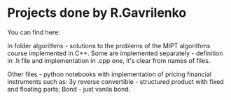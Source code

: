 # Projects done by R.Gavrilenko
You can find here:

In folder algorithms - solutions to the problems of the MIPT algorithms course implemented in C++. Some are implemented separately - definition in .h file and implementation in .cpp one, it's clear from names of files.

Other files - python notebooks with implementation of pricing financial instruments such as:
  3y reverse convertible - structured product with fixed and floating parts;
  Bond - just vanila bond.
